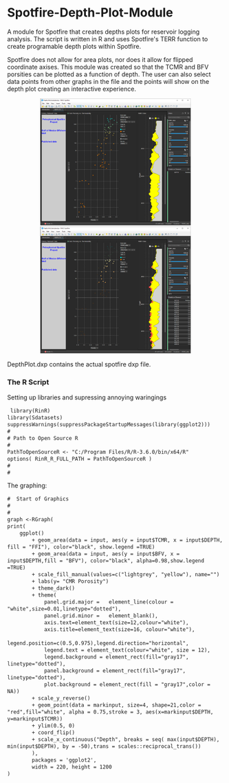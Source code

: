 # Spotfire-Depth-Plot-Module
A module for Spotfire that creates depths plots for reservoir logging analysis. The script is written in R and uses Spotfire's TERR function to create programable depth plots within Spotfire.

Spotfire does not allow for area plots, nor does it allow for flipped coordinate axises. This module was created so that the TCMR and BFV porsities can be plotted as a function of depth. The user can also select data points from other graphs in the file and the points will show on the depth plot creating an interactive experience. 

<p align="center">
  <img src="https://github.com/Preston5789/Spotfire-Depth-Plot-Module/blob/master/Depth_Plot_1.PNG" width="350" title="hover text">
  <img src="https://github.com/Preston5789/Spotfire-Depth-Plot-Module/blob/master/Depth_Plot_2.PNG" width="350" title="hover text">
</p>

DepthPlot.dxp contains the actual spotfire dxp file. 

### The R Script
Setting up libraries and supressing annoying waringings
```
 library(RinR)
library(Sdatasets)
suppressWarnings(suppressPackageStartupMessages(library(ggplot2)))
#
# Path to Open Source R
#
PathToOpenSourceR <- "C:/Program Files/R/R-3.6.0/bin/x64/R"
options( RinR_R_FULL_PATH = PathToOpenSourceR )
#
#
```
The graphing:
```
#  Start of Graphics
#
#
graph <-RGraph(
print(
	ggplot()
		+ geom_area(data = input, aes(y = input$TCMR, x = input$DEPTH, fill = "FFI"), color="black", show.legend =TRUE)
		+ geom_area(data = input, aes(y = input$BFV, x = input$DEPTH,fill = "BFV"), color="black", alpha=0.98,show.legend =TRUE) 
		+ scale_fill_manual(values=c("lightgrey", "yellow"), name="")
		+ labs(y= "CMR Porosity") 
		+ theme_dark()
		+ theme(
			panel.grid.major =   element_line(colour = "white",size=0.01,linetype="dotted"),
			panel.grid.minor =   element_blank(),
			axis.text=element_text(size=12,colour="white"),
			axis.title=element_text(size=16, colour="white"),
			legend.position=c(0.5,0.975),legend.direction="horizontal",
			legend.text = element_text(colour="white", size = 12),
			legend.background = element_rect(fill="gray17", linetype="dotted"),
			panel.background = element_rect(fill="gray17", linetype="dotted"),
			plot.background = element_rect(fill = "gray17",color = NA))
		+ scale_y_reverse()
		+ geom_point(data = markinput, size=4, shape=21,color = "red",fill="white", alpha = 0.75,stroke = 3, aes(x=markinput$DEPTH, y=markinput$TCMR))
		+ ylim(0.5, 0)
		+ coord_flip()
		+ scale_x_continuous("Depth", breaks = seq( max(input$DEPTH), min(input$DEPTH), by = -50),trans = scales::reciprocal_trans())
		), 
		packages = 'ggplot2',
		width = 220, height = 1200
)

 
 
 ```
